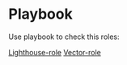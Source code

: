 Playbook
=========

Use playbook to check this roles:

[Lighthouse-role](https://github.com/Borodatko/lighthouse-role.git)
[Vector-role](https://github.com/Borodatko/vector-role.git)
